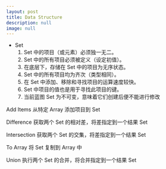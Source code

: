 ```yaml
---
layout: post
title: Data Structure
description: null
image: null
---
```


- Set
    1. Set 中的项目（或元素）必须独一无二。
    2. Set 中的所有项目必须被定义（设定初值）。
    3. 在底层下，存储在 Set 中的项目为无序状态。
    4. Set 中的所有项目均为齐次（类型相同）。
    5. 在 Set 中添加、移除和寻找项目的运算速度较快。
    6. Set 中项目的值也是用于寻找此项目的键。
    7. 当前蓝图 Set 为不可变，意味着它们创建后便不能进行修改

Add Items
    从特定 Array 添加项目到 Set

Difference
    获取两个 Set 的相对差，将差指定到一个结果 Set

Intersection
    获取两个 Set 的交集，将差指定到一个结果 Set

To Array
    将 Set 复制到 Array 中

Union
    执行两个 Set 的合并，将合并指定到一个结果 Set